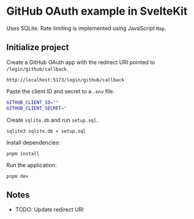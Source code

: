# GitHub OAuth example in SvelteKit

Uses SQLite. Rate limiting is implemented using JavaScript `Map`.

## Initialize project

Create a GitHub OAuth app with the redirect URI pointed to `/login/github/callback`.

```
http://localhost:5173/login/github/callback
```

Paste the client ID and secret to a `.env` file.

```bash
GITHUB_CLIENT_ID=""
GITHUB_CLIENT_SECRET="
```

Create `sqlite.db` and run `setup.sql`.

```
sqlite3 sqlite.db < setup.sql
```

Install dependencies: 
```
pnpm install
```

Run the application:

```
pnpm dev
```

## Notes

- TODO: Update redirect URI
